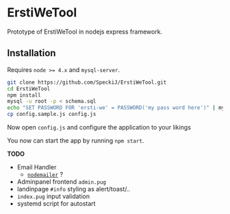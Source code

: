# ErstiWeTool
Prototype of ErstiWeTool in nodejs express framework.

## Installation
Requires `node >= 4.x` and `mysql-server`.

```bash
git clone https://github.com/SpeckiJ/ErstiWeTool.git
cd ErstiWeTool
npm install
mysql -u root -p < schema.sql
echo "SET PASSWORD FOR 'ersti-we' = PASSWORD('my pass word here')" | mysql -u root -p
cp config.sample.js config.js
```

Now open `config.js` and configure the application to your likings

You now can start the app by running `npm start`.


**TODO**
- Email Handler
  - [`nodemailer`](https://www.npmjs.com/package/nodemailer) ?
- Adminpanel frontend `admin.pug`
- landinpage `#info` styling as alert/toast/..
- `index.pug` input validation
- systemd script for autostart
